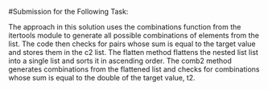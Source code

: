 #Submission for the Following Task:


The approach in this solution uses the combinations function from the itertools module to generate all possible combinations of elements from the list. 
The code then checks for pairs whose sum is equal to the target value and stores them in the c2 list.
The flatten method flattens the nested list list into a single list and sorts it in ascending order.
The comb2 method generates combinations from the flattened list and checks for combinations whose sum is equal to the double of the target value, t2.
